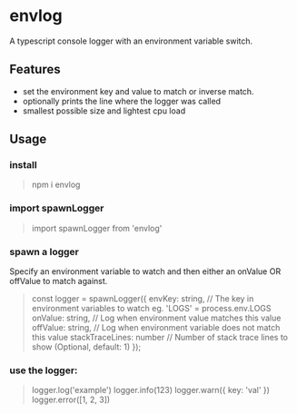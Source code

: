 # envlog

A typescript console logger with an environment variable switch.

## Features

- set the environment key and value to match or inverse match.
- optionally prints the line where the logger was called
- smallest possible size and lightest cpu load

## Usage

### install

> npm i envlog

### import spawnLogger

> import spawnLogger from 'envlog'

### spawn a logger

Specify an environment variable to watch and then either an onValue OR offValue to match against.

> const logger = spawnLogger({
> envKey: string, // The key in environment variables to watch eg. 'LOGS' = process.env.LOGS
> onValue: string, // Log when environment value matches this value
> offValue: string, // Log when environment variable does not match this value
> stackTraceLines: number // Number of stack trace lines to show (Optional, default: 1)
> });

### use the logger:

> logger.log('example')
> logger.info(123)
> logger.warn({ key: 'val' })
> logger.error([1, 2, 3])
